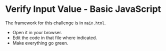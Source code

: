 # Verify Input Value - Basic JavaScript

The framework for this challenge is in `main.html`.

* Open it in your browser.
* Edit the code in that file where indicated.
* Make everything go green.
